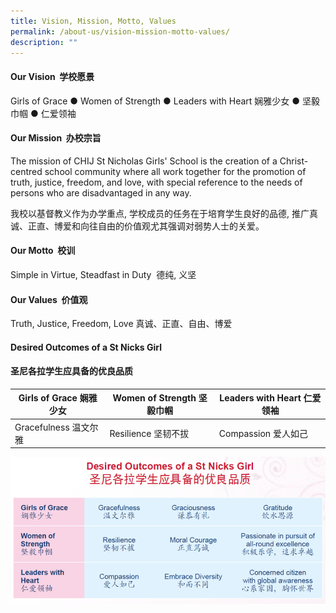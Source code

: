 ```yaml
---
title: Vision, Mission, Motto, Values
permalink: /about-us/vision-mission-motto-values/
description: ""
---
```

#### Our Vision  学校愿景

Girls of Grace ● Women of Strength ● Leaders with Heart
娴雅少女 ● 坚毅巾帼 ● 仁爱领袖


#### Our Mission  办校宗旨

The mission of CHIJ St Nicholas Girls' School is the creation of a Christ-centred school community where all work together for the promotion of truth, justice, freedom, and love, with special reference to the needs of persons who are disadvantaged in any way.

我校以基督教义作为办学重点, 学校成员的任务在于培育学生良好的品德,
推广真诚、正直、博爱和向往自由的价值观尤其强调对弱势人士的关爱。


#### Our Motto  校训 

Simple in Virtue, Steadfast in Duty 
德纯, 义坚


#### Our Values  价值观

Truth, Justice, Freedom, Love
真诚、正直、自由、博爱


#### Desired Outcomes of a St Nicks Girl 
#### 圣尼各拉学生应具备的优良品质

| Girls of Grace 娴雅少女 | Women of Strength 坚毅巾帼 | Leaders with Heart 仁爱领袖 |
| -------- | -------- | -------- |
| Gracefulness 温文尔雅     | Resilience 坚韧不拔    | Compassion 爱人如己     |




![](/images/vision_mission_values.png)
